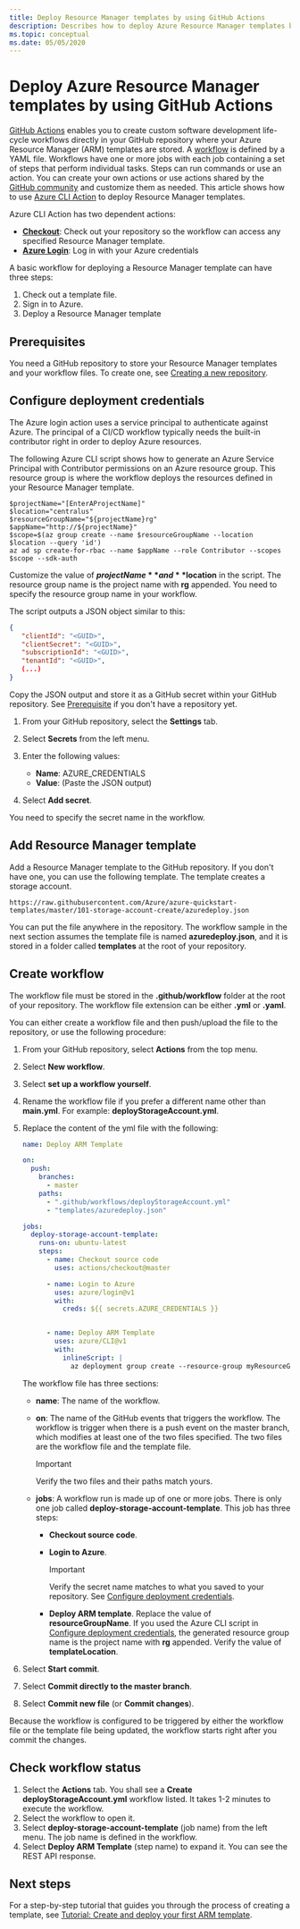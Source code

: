 ```yaml
---
title: Deploy Resource Manager templates by using GitHub Actions
description: Describes how to deploy Azure Resource Manager templates by using GitHub Actions.
ms.topic: conceptual
ms.date: 05/05/2020
---
```


# Deploy Azure Resource Manager templates by using GitHub Actions

[GitHub Actions](https://help.github.com/en/actions) enables you to create custom software development life-cycle workflows directly in your GitHub repository where your Azure Resource Manager (ARM) templates are stored. A [workflow](https://help.github.com/actions/reference/workflow-syntax-for-github-actions) is defined by a YAML file. Workflows have one or more jobs with each job containing a set of steps that perform individual tasks. Steps can run commands or use an action. You can create your own actions or use actions shared by the [GitHub community](https://github.com/marketplace?type=actions) and customize them as needed. This article shows how to use [Azure CLI Action](https://github.com/marketplace/actions/azure-cli-action) to deploy Resource Manager templates.

Azure CLI Action has two dependent actions:

- **[Checkout](https://github.com/marketplace/actions/checkout)**: Check out your repository so the workflow can access any specified Resource Manager template.
- **[Azure Login](https://github.com/marketplace/actions/azure-login)**: Log in with your Azure credentials

A basic workflow for deploying a Resource Manager template can have three steps:

1. Check out a template file.
2. Sign in to Azure.
3. Deploy a Resource Manager template

## Prerequisites

You need a GitHub repository to store your Resource Manager templates and your workflow files. To create one, see [Creating a new repository](https://help.github.com/en/enterprise/2.14/user/articles/creating-a-new-repository).

## Configure deployment credentials

The Azure login action uses a service principal to authenticate against Azure. The principal of a CI/CD workflow typically needs the built-in contributor right in order to deploy Azure resources.

The following Azure CLI script shows how to generate an Azure Service Principal with Contributor permissions on an Azure resource group. This resource group is where the workflow deploys the resources defined in your Resource Manager template.

```azurecli
$projectName="[EnterAProjectName]"
$location="centralus"
$resourceGroupName="${projectName}rg"
$appName="http://${projectName}"
$scope=$(az group create --name $resourceGroupName --location $location --query 'id')
az ad sp create-for-rbac --name $appName --role Contributor --scopes $scope --sdk-auth
```

Customize the value of **$projectName** and **$location** in the script. The resource group name is the project name with **rg** appended. You need to specify the resource group name in your workflow.

The script outputs a JSON object similar to this:

```json
{
   "clientId": "<GUID>",
   "clientSecret": "<GUID>",
   "subscriptionId": "<GUID>",
   "tenantId": "<GUID>",
   (...)
}
```

Copy the JSON output and store it as a GitHub secret within your GitHub repository. See [Prerequisite](#prerequisites) if you don't have a repository yet.

1. From your GitHub repository, select the **Settings** tab.
1. Select **Secrets** from the left menu.
1. Enter the following values:

    - **Name**: AZURE_CREDENTIALS
    - **Value**: (Paste the JSON output)
1. Select **Add secret**.

You need to specify the secret name in the workflow.

## Add Resource Manager template

Add a Resource Manager template to the GitHub repository. If you don't have one, you can use the following template. The template creates a storage account.

```url
https://raw.githubusercontent.com/Azure/azure-quickstart-templates/master/101-storage-account-create/azuredeploy.json
```

You can put the file anywhere in the repository. The workflow sample in the next section assumes the template file is named **azuredeploy.json**, and it is stored in a folder called **templates** at the root of your repository.

## Create workflow

The workflow file must be stored in the **.github/workflow** folder at the root of your repository. The workflow file extension can be either **.yml** or **.yaml**.

You can either create a workflow file and then push/upload the file to the repository, or use the following procedure:

1. From your GitHub repository, select **Actions** from the top menu.
1. Select **New workflow**.
1. Select **set up a workflow yourself**.
1. Rename the workflow file if you prefer a different name other than **main.yml**. For example: **deployStorageAccount.yml**.
1. Replace the content of the yml file with the following:

    ```yml
    name: Deploy ARM Template

    on:
      push:
        branches:
          - master
        paths:
          - ".github/workflows/deployStorageAccount.yml"
          - "templates/azuredeploy.json"

    jobs:
      deploy-storage-account-template:
        runs-on: ubuntu-latest
        steps:
          - name: Checkout source code
            uses: actions/checkout@master

          - name: Login to Azure
            uses: azure/login@v1
            with:
              creds: ${{ secrets.AZURE_CREDENTIALS }}


          - name: Deploy ARM Template
            uses: azure/CLI@v1
            with:
              inlineScript: |
                az deployment group create --resource-group myResourceGroup --template-file ./templates/azuredeploy.json
    ```

    The workflow file has three sections:

    - **name**: The name of the workflow.
    - **on**: The name of the GitHub events that triggers the workflow. The workflow is trigger when there is a push event on the master branch, which modifies at least one of the two files specified. The two files are the workflow file and the template file.

        > [!IMPORTANT]
        > Verify the two files and their paths match yours.
    - **jobs**: A workflow run is made up of one or more jobs. There is only one job called **deploy-storage-account-template**.  This job has three steps:

        - **Checkout source code**.
        - **Login to Azure**.

            > [!IMPORTANT]
            > Verify the secret name matches to what you saved to your repository. See [Configure deployment credentials](#configure-deployment-credentials).
        - **Deploy ARM template**. Replace the value of **resourceGroupName**.  If you used the Azure CLI script in [Configure deployment credentials](#configure-deployment-credentials), the generated resource group name is the project name with **rg** appended. Verify the value of **templateLocation**.

1. Select **Start commit**.
1. Select **Commit directly to the master branch**.
1. Select **Commit new file** (or **Commit changes**).

Because the workflow is configured to be triggered by either the workflow file or the template file being updated, the workflow starts right after you commit the changes.

## Check workflow status

1. Select the **Actions** tab. You shall see a **Create deployStorageAccount.yml** workflow listed. It takes 1-2 minutes to execute the workflow.
1. Select the workflow to open it.
1. Select **deploy-storage-account-template** (job name) from the left menu. The job name is defined in the workflow.
1. Select **Deploy ARM Template** (step name) to expand it. You can see the REST API response.

## Next steps

For a step-by-step tutorial that guides you through the process of creating a template, see [Tutorial: Create and deploy your first ARM template](template-tutorial-create-first-template.md).

